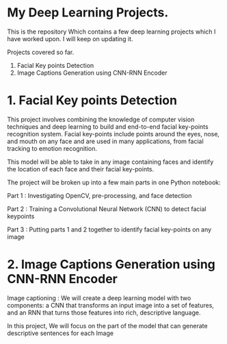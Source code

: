 # My Deep Learning Projects.

This is the repository Which contains a few deep learning projects which I have worked upon.
I will keep on updating it.


Projects covered so far.

1. Facial Key points Detection
2. Image Captions Generation using CNN-RNN Encoder

# 1. Facial Key points Detection

This project involves combining the knowledge of computer vision techniques and deep learning to build and end-to-end facial key-points recognition system. Facial key-points include points around the eyes, nose, and mouth on any face and are used in many applications, from facial tracking to emotion recognition.

This model will be able to take in any image containing faces and identify the location of each face and their facial key-points.

The project will be broken up into a few main parts in one Python notebook:

Part 1 : Investigating OpenCV, pre-processing, and face detection

Part 2 : Training a Convolutional Neural Network (CNN) to detect facial keypoints

Part 3 : Putting parts 1 and 2 together to identify facial key-points on any image

# 2. Image Captions Generation using CNN-RNN Encoder

Image captioning : We will create a deep learning model with two components: a CNN that transforms an input image into a set of features, and an RNN that turns those features into rich, descriptive language.

In this project, We will focus on the part of the model that can generate descriptive sentences for each Image

